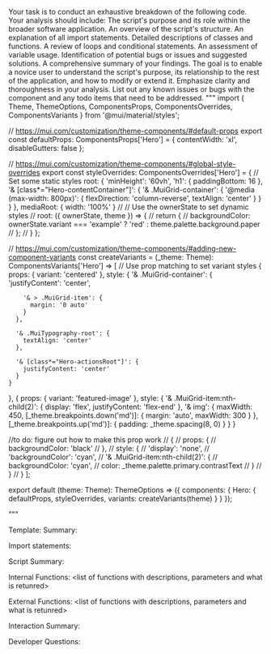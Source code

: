 Your task is to conduct an exhaustive breakdown of the following code. Your analysis should include:
The script's purpose and its role within the broader software application.
An overview of the script's structure.
An explanation of all import statements.
Detailed descriptions of classes and functions.
A review of loops and conditional statements.
An assessment of variable usage.
Identification of potential bugs or issues and suggested solutions.
A comprehensive summary of your findings.
The goal is to enable a novice user to understand the script's purpose, its relationship to the rest of the application, and how to modify or extend it. Emphasize clarity and thoroughness in your analysis.
List out any known issues or bugs with the component and any todo items that need to be addressed.
"""
import { Theme, ThemeOptions, ComponentsProps, ComponentsOverrides, ComponentsVariants } from '@mui/material/styles';

// https://mui.com/customization/theme-components/#default-props
export const defaultProps: ComponentsProps['Hero'] = {
  contentWidth: 'xl',
  disableGutters: false
};

// https://mui.com/customization/theme-components/#global-style-overrides
export const styleOverrides: ComponentsOverrides<Theme>['Hero'] = {
  // Set some static styles
  root: {
    'minHeight': '60vh',
    'h1': {
      paddingBottom: 16
    },
    '& [class*="Hero-contentContainer"]': {
      '& .MuiGrid-container': {
        '@media (max-width: 800px)': {
          flexDirection: 'column-reverse',
          textAlign: 'center'
        }
      }
    }
  },
  mediaRoot: {
    width: '100%'
  }
  //
  // Use the ownerState to set dynamic styles
  // root: ({ ownerState, theme }) => {
  //   return {
  //     backgroundColor: ownerState.variant === 'example' ? 'red' : theme.palette.background.paper
  //   };
  // }
};

// https://mui.com/customization/theme-components/#adding-new-component-variants
const createVariants = (_theme: Theme): ComponentsVariants['Hero'] => [
  // Use prop matching to set variant styles
  {
    props: {
      variant: 'centered'
    },
    style: {
      '& .MuiGrid-container': {
        'justifyContent': 'center',

        '& > .MuiGrid-item': {
          margin: '0 auto'
        }
      },

      '& .MuiTypography-root': {
        textAlign: 'center'
      },

      '& [class*="Hero-actionsRoot"]': {
        justifyContent: 'center'
      }
    }
  },
  {
    props: {
      variant: 'featured-image'
    },
    style: {
      '& .MuiGrid-item:nth-child(2)': {
        display: 'flex',
        justifyContent: 'flex-end'
      },
      '& img': {
        maxWidth: 450,
        [_theme.breakpoints.down('md')]: {
          margin: 'auto',
          maxWidth: 300
        }
      },
      [_theme.breakpoints.up('md')]: {
        padding: _theme.spacing(8, 0)
      }
    }
  }

  //to do: figure out how to make this prop work
  // {
  //   props: {
  //     backgroundColor: 'black'
  //   },
  //   style: {
  //     'display': 'none',
  //     'backgroundColor': 'cyan',
  //     '& .MuiGrid-item:nth-child(2)': {
  //       backgroundColor: 'cyan',
  //       color: _theme.palette.primary.contrastText
  //     }
  //   }
  // }
];

export default (theme: Theme): ThemeOptions => ({
  components: {
    Hero: {
      defaultProps,
      styleOverrides,
      variants: createVariants(theme)
    }
  }
});

"""

Template:
Summary:
<brief overview of the file and all its major components>

Import statements:
<describe the imports and dependencies>

Script Summary:
<Summary of file>

Internal Functions:
<list of functions with descriptions, parameters and what is retunred>

External Functions:
<list of functions with descriptions, parameters and what is retunred>

Interaction Summary:
<a summary of how the file could interact with the rest of the application>

Developer Questions:
<a list of questions Developers working with this component may have the following questions when debugging>